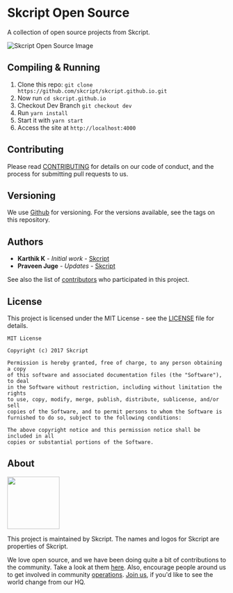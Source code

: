 # Skcript Open Source

A collection of open source projects from Skcript.

![Skcript Open Source Image](skcriptopen.png)

## Compiling & Running
1. Clone this repo: `git clone https://github.com/skcript/skcript.github.io.git`
2. Now run `cd skcript.github.io`
3. Checkout Dev Branch `git checkout dev`
4. Run `yarn install`
5. Start it with `yarn start`
6. Access the site at `http://localhost:4000`

## Contributing

Please read [CONTRIBUTING](CONTRIBUTING.md) for details on our code of conduct, and the process for submitting pull requests to us.

## Versioning

We use [Github](http://github.com/) for versioning. For the versions available, see the tags on this repository. 

## Authors

* **Karthik K** - *Initial work* - [Skcript](https://skcript.com/)
* **Praveen Juge** - *Updates* - [Skcript](https://skcript.com/)

See also the list of [contributors](https://github.com/skcript/skcript.github.io/graphs/contributors) who participated in this project.

## License

This project is licensed under the MIT License - see the [LICENSE](LICENSE) file for details. 

	MIT License

	Copyright (c) 2017 Skcript

	Permission is hereby granted, free of charge, to any person obtaining a copy
	of this software and associated documentation files (the "Software"), to deal
	in the Software without restriction, including without limitation the rights
	to use, copy, modify, merge, publish, distribute, sublicense, and/or sell
	copies of the Software, and to permit persons to whom the Software is
	furnished to do so, subject to the following conditions:

	The above copyright notice and this permission notice shall be included in all
	copies or substantial portions of the Software.

## About

<p><img src="http://www.skcript.com/static/skcript_norm.png" width="120"/></p>

This project is maintained by Skcript. The names and logos for
Skcript are properties of Skcript.

We love open source, and we have been doing quite a bit of contributions to the community. Take a look at them [here][skcriptoss]. Also, encourage people around us to get involved in community [operations][community]. [Join us][hiring], if you'd like to see the world change from our HQ.

[skcriptoss]: http://skcript.github.io/
[community]: http://discourse.skcript.com/
[hiring]: http://www.skcript.com/careers?utm_source=github
